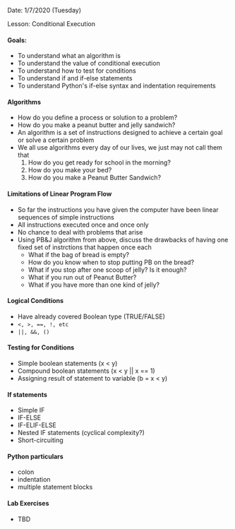 
Date: 1/7/2020 (Tuesday)

Lesson: Conditional Execution

#### Goals:
* To understand what an algorithm is
* To understand the value of conditional execution
* To understand how to test for conditions
* To understand if and if-else statements
* To understand Python's if-else syntax and indentation requirements

#### Algorithms
* How do you define a process or solution to a problem?
* How do you make a peanut butter and jelly sandwich?
* An algorithm is a set of instructions designed to achieve a certain goal or solve a certain problem
* We all use algorithms every day of our lives, we just may not call them that
  1. How do you get ready for school in the morning?
  2. How do you make your bed?
  3. How do you make a Peanut Butter Sandwich?

#### Limitations of Linear Program Flow
* So far the instructions you have given the computer have been linear sequences of simple instructions
* All instructions executed once and once only
* No chance to deal with problems that arise
* Using PB&J algorithm from above, discuss the drawbacks of having one fixed set of instrctions that happen once each
  * What if the bag of bread is empty?
  * How do you know when to stop putting PB on the bread?
  * What if you stop after one scoop of jelly? Is it enough?
  * What if you run out of Peanut Butter?
  * What if you have more than one kind of jelly?

#### Logical Conditions
* Have already covered Boolean type (TRUE/FALSE)
* `<, >, ==, !, etc`
* `||, &&, ()`

#### Testing for Conditions
* Simple boolean statements (x < y)
* Compound boolean statements (x < y || x == 1)
* Assigning result of statement to variable (b = x < y)

#### If statements
* Simple IF 
* IF-ELSE
* IF-ELIF-ELSE
* Nested IF statements (cyclical complexity?)
* Short-circuiting

#### Python particulars
* colon
* indentation
* multiple statement blocks

#### Lab Exercises
* TBD


